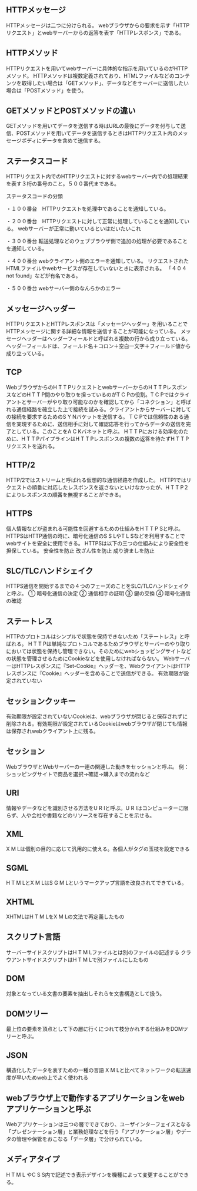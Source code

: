 ## HTTPメッセージ
HTTPメッセージは二つに分けられる。
webブラウザからの要求を示す「HTTPリクエスト」とwebサーバーからの返答を表す「HTTPレスポンス」である。
## HTTPメソッド
HTTPリクエストを用いてwebサーバーに具体的な指示を用いているのがHTTPメソッド。
HTTPメソッドは複数定義されており、HTMLファイルなどのコンテンツを取得したい場合は「GETメソッド」、データなどをサーバーに送信したい場合は「POSTメソッド」を使う。
## GETメソッドとPOSTメソッドの違い
GETメソッドを用いてデータを送信する時はURLの最後にデータを付与して送信、POSTメソッドを用いてデータを送信するときはHTTPリクエスト内のメッセージボディにデータを含めて送信する。
## ステータスコード
HTTPリクエスト内でのHTTPリクエストに対するwebサーバー内での処理結果を表す３桁の番号のこと。５００番代まである。

ステータスコードの分類

・１００番台　HTTPリクエストを処理中であることを通知している。

・２００番台　HTTPリクエストに対して正常に処理していることを通知している。
webサーバーが正常に動いているといはだいたいこれ

・３００番台
転送処理などのウェブブラウザ側で追加の処理が必要であることを通知している。

・４００番台
webクライアント側のエラーを通知している。
リクエストされたHTMLファイルやwebサービスが存在していないときに表示される。
「４０４ not found」などが有名である。

・５００番台
webサーバー側のなんらかのエラー
## メッセージヘッダー
HTTPリクエストとHTTPレスポンスは「メッセージヘッダー」を用いることでHTTPメッセージに関する詳細な情報を送信することが可能になっている。
メッセージヘッダーはヘッダーフィールドと呼ばれる複数の行から成り立っている。
ヘッダーフィールドは、フィールド名＋コロン＋空白一文字＋フィールド値から成り立っている。


## TCP 
WebブラウザからのH T T PリクエストとwebサーバーからのH T T PレスポンスなどのH T T P間のやり取りを担っているのがT C Pの役割。T C Pではクライアントとサーバーがやり取り可能なのかを確認してから「コネクション」と呼ばれる通信経路を確立した上で接続を試みる。クライアントからサーバーに対しての接続を要求するためのS Y Nバケットを送信する。
T C Pでは信頼性のある通信を実現するために、送信相手に対して確認応答を行ってからデータの送信を完了としている。このことをA C Kバネットと呼ぶ。
H T T Pにおける効率化のために、H T T PパイプラインはH T T Pレスポンスの複数の返答を待たずH T T Pリクエストを送れる。
## HTTP/2
HTTP/2ではストリームと呼ばれる仮想的な通信経路を作成した。
HTTP1ではリクエストの順番に対応したレスポンスを返さないといけなかったが、H T T P２によりレスポンスの順番を無視することができる。
## HTTPS
個人情報などが盗まれる可能性を回避するための仕組みをH T T P Sと呼ぶ。HTTPSはHTTP通信の時に、暗号化通信のS S LやT L Sなどを利用することでwebサイトを安全に使用できる。
HTTPSは以下の三つの仕組みにより安全性を担保している。
安全性を防止
改ざん性を防止
成り済ましを防止
## SLC/TLCハンドシェイク
HTTPS通信を開始するまでの４つのフェーズのことをSLC/TLCハンドシェイクと呼ぶ。
①	暗号化通信の決定
②	通信相手の証明
③	 鍵の交換
④	暗号化通信の確認
## ステートレス
HTTPのプロトコルはシンプルで状態を保持できないため「ステートレス」と呼ばれる。
H T T Pは単純なプロトコルであるためブラウザとサーバーのやり取りにおいては状態を保持し管理できない。そのためにwebショッピングサイトなどの状態を管理させるためにCookieなどを使用しなければならない。
WebサーバーはHTTPレスポンスに『Set-Cookie』ヘッダーを、WebクライアントはHTTPレスポンスに『Cookie』ヘッダーを含めることで送信ができる。
有効期限が設定されていない
## セッションクッキー
有効期限が設定されていないCookieは、webブラウザが閉じると保存されずに削除される。有効期限が設定されているCookieはwebブラウザが閉じても情報は保存されwebクライアント上に残る。
## セッション
WebブラウザとWebサーバーの一連の関連した動きをセッションと呼ぶ。
例：ショッピングサイトで商品を選択→確認→購入までの流れなど
## URI
情報やデータなどを識別させる方法をU R Iと呼ぶ。U R Iはコンピューターに限らず、人や会社や書籍などのリソースを存在することを示せる。
## XML
X M Lは個別の目的に応じて汎用的に使える。各個人がタグの玉枝を設定できる
## SGML
H T M LとX M LはS G M Lというマークアップ言語を改良されてできている。
## XHTML
XHTMLはH T M LをX M Lの文法で再定義したもの

## スクリプト言語
サーバーサイドスクリプトはH T M Lファイルとは別のファイルの記述する
クラウアントサイドスクリプトはH T M Lで別ファイルにしたもの
## DOM 
対象となっている文書の要素を抽出しそれらを文書構造として扱う。
## DOMツリー
最上位の要素を頂点として下の層に行くにつれて枝分かれする仕組みをDOMツリーと呼ぶ。
## JSON
構造化したデータを表すための一種の言語
X M Lと比べてネットワークの転送速度が早いためweb上でよく使われる
## webブラウザ上で動作するアプリケーションをwebアプリケーションと呼ぶ
Webアプリケーションは三つの層でできており、ユーザインターフェイスとなる「プレゼンテーション層」と業務処理などを行う「アプリケーション層」やデータの管理や保管をおこなる「データ層」で分けられている。
## メディアタイプ
H T M L やC S S内で記述でき表示デザインを機種によって変更することができる。




